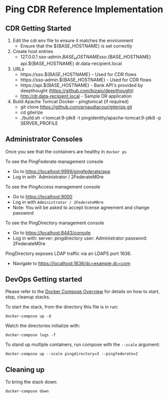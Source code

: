 # Ping CDR Reference Implementation

## CDR Getting Started
1) Edit the cdr.env file to ensure it matches the environment
	* Ensure that the ${BASE_HOSTNAME} is set correctly
2) Create host entries
	* 127.0.0.1  sso-admin.${BASE_HOSTNAME} sso.${BASE_HOSTNAME} api.${BASE_HOSTNAME} dr.data-recipient.local
3) URLs
	* https://sso.${BASE_HOSTNAME} - Used for CDR flows
	* https://sso-admin.${BASE_HOSTNAME} - Used for CDR flows
	* https://api.${BASE_HOSTNAME} - Bank API's provided by deepthought (https://github.com/bizaio/deepthought)
	* http://dr.data-recipient.local - Sample DR application
4) Build Apache Tomcat Docker - pingtomcat (if required)
	* git clone https://github.com/arnaudlacour/giterize.git
	* cd giterize
	* ./build.sh -i tomcat:9-jdk8 -t pingidentity/apache-tomcat:9-jdk8 -p SERVER_PROFILE

## Administrator Consoles
Once you see that the containers are healthy in `docker ps`

To see the PingFederate management console

* Go to [https://localhost:9999/pingfederate/app](https://localhost:9999/pingfederate/app)
* Log in with `Administrator / 2FederateM0re

To see the PingAccess management console

* Go to [https://localhost:9000](https://localhost:9000)
* Log in with `Administrator / 2FederateM0re`
* Note: You will be asked to accept license agreement and change password

To see the PingDirectory management console

* Go to [https://localhost:8443/console](https://localhost:8443/console)
* Log in with:
 server: pingdirectory
 user: Administrator
 password: 2FederateM0re

PingDirectory exposes LDAP traffic via an LDAPS port 1636.

* Navigate to [https://localhost:1636/dc=example,dc=com](https://localhost:1636/dc=example,dc=com)


## DevOps Getting started
Please refer to the [Docker Compose Overview](./) for details on how to start, stop, cleanup stacks.

To start the stack, from the directory this file is in run:

`docker-compose up -d`

Watch the directories initialize with:

`docker-compose logs -f`

To stand up multiple containers, run compose with the `--scale` argument:

`docker-compose up --scale pingdirectory=3 --pingfederate=2`

## Cleaning up

To bring the stack down:

`docker-compose down`
